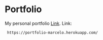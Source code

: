 # Portfolio
My personal portfolio
[Link](https://portfolio-marcelo.herokuapp.com/).
Link:
```
 https://portfolio-marcelo.herokuapp.com/
```
